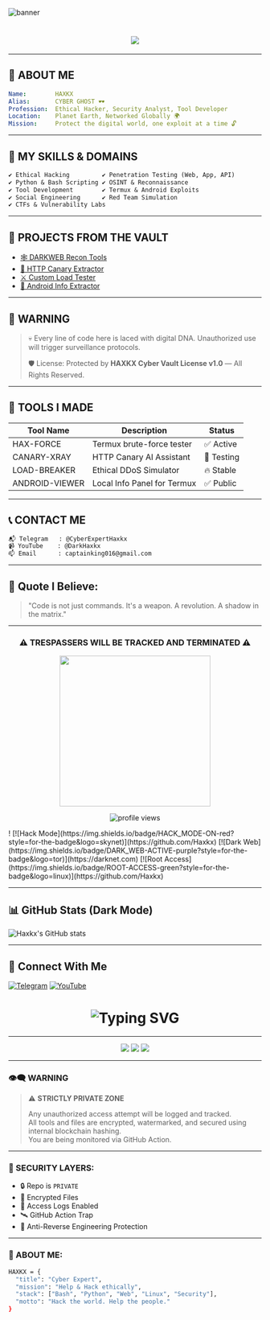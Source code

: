 ![banner](https://raw.githubusercontent.com/yourusername/yourrepo/main/assets/banner.gif)

<h1 align="center">
  <img src="https://readme-typing-svg.herokuapp.com/?font=Fira+Code&size=30&duration=5000&pause=500&color=00FF00&center=true&vCenter=true&multiline=true&width=800&height=100&lines=%F0%9F%9A%80+WELCOME+TO+HAXKX+CYBER+VAULT+%F0%9F%94%92;ETHICAL+HACKER+%E2%9C%88%EF%B8%8F+CYBER+SAVIOR+%F0%9F%92%BB"/>
</h1>

---

## 🧠 ABOUT ME

```yaml
Name:        HAXKX
Alias:       CYBER GHOST 🕶️
Profession:  Ethical Hacker, Security Analyst, Tool Developer
Location:    Planet Earth, Networked Globally 🌍
Mission:     Protect the digital world, one exploit at a time 🔓
```  

---

## 🧨 MY SKILLS & DOMAINS

```txt
✔️ Ethical Hacking         ✔️ Penetration Testing (Web, App, API)
✔️ Python & Bash Scripting ✔️ OSINT & Reconnaissance
✔️ Tool Development        ✔️ Termux & Android Exploits
✔️ Social Engineering      ✔️ Red Team Simulation
✔️ CTFs & Vulnerability Labs
```

---

## 🔮 PROJECTS FROM THE VAULT

- [🕸️ DARKWEB Recon Tools](https://github.com/haxkx/dark-recon)
- [📡 HTTP Canary Extractor](https://github.com/haxkx/http-canary-tool)
- [⚔️ Custom Load Tester](https://github.com/haxkx/black-force)
- [🔐 Android Info Extractor](https://github.com/haxkx/android-scout)

---

## 🚫 WARNING

> 💀 Every line of code here is laced with digital DNA. Unauthorized use will trigger surveillance protocols.
> 
> 🛡️ License: Protected by **HAXKX Cyber Vault License v1.0** — All Rights Reserved.

---

## 🧱 TOOLS I MADE

| Tool Name       | Description                      | Status     |
|----------------|----------------------------------|------------|
| HAX-FORCE      | Termux brute-force tester        | ✅ Active  |
| CANARY-XRAY    | HTTP Canary AI Assistant         | 🧪 Testing |
| LOAD-BREAKER   | Ethical DDoS Simulator           | 🔥 Stable  |
| ANDROID-VIEWER | Local Info Panel for Termux      | ✅ Public  |

---

## 📞 CONTACT ME

```bash
📬 Telegram   : @CyberExpertHaxkx
📹 YouTube    : @DarkHaxkx
📫 Email      : captainking016@gmail.com
```

---

## 🧠 Quote I Believe:

> "Code is not just commands. It's a weapon. A revolution. A shadow in the matrix."

---

<h3 align="center">⚠️ TRESPASSERS WILL BE TRACKED AND TERMINATED ⚠️</h3>

<p align="center">
  <img src="https://media.tenor.com/dEFQ8T2OZxUAAAAC/hacker-hacking.gif" width="300px">
</p>

<p align="center">
  <img src="https://komarev.com/ghpvc/?username=Haxkx&style=for-the-badge&color=green" alt="profile views"/>
</p>!
[![Hack Mode](https://img.shields.io/badge/HACK_MODE-ON-red?style=for-the-badge&logo=skynet)](https://github.com/Haxkx)
[![Dark Web](https://img.shields.io/badge/DARK_WEB-ACTIVE-purple?style=for-the-badge&logo=tor)](https://darknet.com)
[![Root Access](https://img.shields.io/badge/ROOT-ACCESS-green?style=for-the-badge&logo=linux)](https://github.com/Haxkx)


---

## 📊 GitHub Stats (Dark Mode)
![Haxkx's GitHub stats](https://github-readme-stats.vercel.app/api?username=Haxkx&show_icons=true&theme=tokyonight)

---

## 🚀 Connect With Me
[![Telegram](https://img.shields.io/badge/Telegram-2CA5E0?style=for-the-badge&logo=telegram&logoColor=white)](https://t.me/CyberExpertHaxkx)
[![YouTube](https://img.shields.io/badge/Youtube-FF0000?style=for-the-badge&logo=youtube&logoColor=white)](https://youtube.com/@DarkHaxkx)

<h1 align="center">
  <img src="https://readme-typing-svg.demolab.com?font=Fira+Code&size=28&pause=1000&color=00FFAA&center=true&vCenter=true&width=500&lines=🔐+HAXKX+PERSONAL+VAULT;☠️+Cyber+Security+Is+My+Passion;👁️‍🗨️+Unauthorized+Access+Will+Be+Logged!" alt="Typing SVG" />
</h1>

---

<p align="center">
  <img src="https://github-readme-stats.vercel.app/api?username=Haxkx&show_icons=true&theme=tokyonight&hide_border=true" />
  <img src="https://github-readme-streak-stats.herokuapp.com/?user=Haxkx&theme=tokyonight&hide_border=true" />
  <img src="https://github-readme-stats.vercel.app/api/top-langs/?username=Haxkx&layout=compact&theme=tokyonight&hide_border=true" />
</p>

---

### 👁‍🗨 WARNING

> ⚠️ **STRICTLY PRIVATE ZONE**
>
> Any unauthorized access attempt will be logged and tracked.  
> All tools and files are encrypted, watermarked, and secured using internal blockchain hashing.  
> You are being monitored via GitHub Action.

---

### 🔐 SECURITY LAYERS:

- 🔒 Repo is `PRIVATE`
- 🧬 Encrypted Files
- 📍 Access Logs Enabled
- 🛰️ GitHub Action Trap
- 🧿 Anti-Reverse Engineering Protection

---

### 🧠 ABOUT ME:

```bash
HAXKX = {
  "title": "Cyber Expert",
  "mission": "Help & Hack ethically",
  "stack": ["Bash", "Python", "Web", "Linux", "Security"],
  "motto": "Hack the world. Help the people."
}

